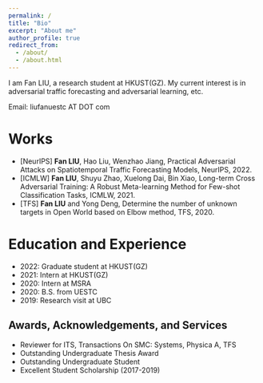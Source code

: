 ```yaml
---
permalink: /
title: "Bio"
excerpt: "About me"
author_profile: true
redirect_from: 
  - /about/
  - /about.html
---
```


I am Fan LIU, a research student at HKUST(GZ). My current interest is in adversarial traffic forecasting and adversarial learning, etc.

Email: liufanuestc AT DOT com

Works
======
* [NeurIPS] **Fan LIU**, Hao Liu, Wenzhao Jiang, Practical Adversarial Attacks on Spatiotemporal Traffic Forecasting Models, NeurIPS, 2022.
* [ICMLW] **Fan LIU**, Shuyu Zhao, Xuelong Dai, Bin Xiao, Long-term Cross Adversarial Training: A Robust
Meta-learning Method for Few-shot Classification Tasks, ICMLW, 2021.
* [TFS] **Fan LIU** and Yong Deng, Determine the number of unknown targets in Open World based on
Elbow method, TFS, 2020.

Education and Experience
======
* 2022: Graduate student at HKUST(GZ)
* 2021: Intern at HKUST(GZ)
* 2020: Intern at MSRA  
* 2020: B.S. from UESTC   
* 2019: Research visit at UBC  


Awards, Acknowledgements, and Services
------
* Reviewer for ITS, Transactions On SMC: Systems, Physica A, TFS
* Outstanding Undergraduate Thesis Award
* Outstanding Undergraduate Student
* Excellent Student Scholarship (2017-2019)
